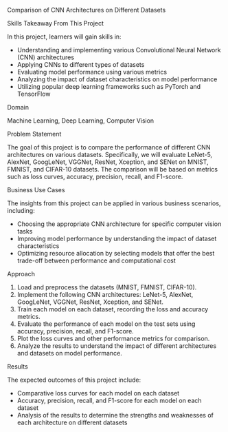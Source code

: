 Comparison of CNN Architectures on Different Datasets

Skills Takeaway From This Project


In this project, learners will gain skills in:
- Understanding and implementing various Convolutional Neural Network (CNN) architectures
- Applying CNNs to different types of datasets
- Evaluating model performance using various metrics
- Analyzing the impact of dataset characteristics on model performance
- Utilizing popular deep learning frameworks such as PyTorch and TensorFlow

    
Domain

Machine Learning, Deep Learning, Computer Vision


Problem Statement


The goal of this project is to compare the performance of different CNN architectures on
various datasets. Specifically, we will evaluate LeNet-5, AlexNet, GoogLeNet, VGGNet,
ResNet, Xception, and SENet on MNIST, FMNIST, and CIFAR-10 datasets. The comparison
will be based on metrics such as loss curves, accuracy, precision, recall, and F1-score.

    
Business Use Cases


The insights from this project can be applied in various business scenarios, including:
- Choosing the appropriate CNN architecture for specific computer vision tasks
- Improving model performance by understanding the impact of dataset characteristics
- Optimizing resource allocation by selecting models that offer the best trade-off between
performance and computational cost

    
Approach


1. Load and preprocess the datasets (MNIST, FMNIST, CIFAR-10).
2. Implement the following CNN architectures: LeNet-5, AlexNet, GoogLeNet, VGGNet,
ResNet, Xception, and SENet.
3. Train each model on each dataset, recording the loss and accuracy metrics.
4. Evaluate the performance of each model on the test sets using accuracy, precision, recall,
and F1-score.
5. Plot the loss curves and other performance metrics for comparison.
6. Analyze the results to understand the impact of different architectures and datasets on
model performance.

    
Results


The expected outcomes of this project include:
- Comparative loss curves for each model on each dataset
- Accuracy, precision, recall, and F1-score for each model on each dataset
- Analysis of the results to determine the strengths and weaknesses of each architecture on
different datasets
